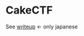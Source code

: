 # CakeCTF

See [writeup](https://taitai-tennis.hatenablog.com/entry/2021/08/30/135543) <- only japanese

